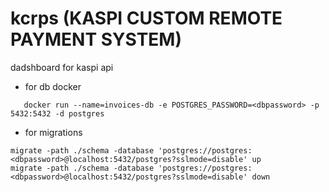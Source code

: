 # kcrps (KASPI CUSTOM REMOTE PAYMENT SYSTEM)
dadshboard for kaspi api

- for db docker
````
   docker run --name=invoices-db -e POSTGRES_PASSWORD=<dbpassword> -p 5432:5432 -d postgres

````

- for migrations
````
migrate -path ./schema -database 'postgres://postgres:<dbpassword>@localhost:5432/postgres?sslmode=disable' up
migrate -path ./schema -database 'postgres://postgres:<dbpassword>@localhost:5432/postgres?sslmode=disable' down
````

